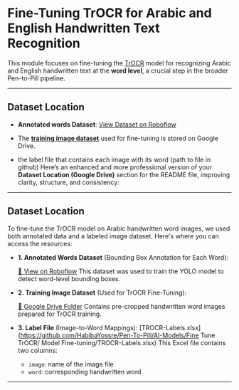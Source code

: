 # **Fine-Tuning TrOCR for Arabic and English Handwritten Text Recognition**

This module focuses on fine-tuning the [TrOCR](https://huggingface.co/microsoft/trocr-base-handwritten) model for recognizing Arabic and English handwritten text at the **word level**, a crucial step in the broader Pen-to-Pill pipeline.

---

## **Dataset Location** 

- **Annotated words Dataset**: [View Dataset on Roboflow](https://universe.roboflow.com/handwritten-annotation/word-annotation)


- The [**training image dataset**](https://drive.google.com/drive/folders/16UwlqoQHIbKbaId0BsbIIF1qUIP8hVNK?usp=sharing) used for fine-tuning is stored on Google Drive.

- the label file that contains each image with its word (path to file in github)
Here’s an enhanced and more professional version of your **Dataset Location (Google Drive)** section for the README file, improving clarity, structure, and consistency:

---

## Dataset Location

To fine-tune the TrOCR model on Arabic handwritten word images, we used both annotated data and a labeled image dataset. Here's where you can access the resources:

* **1. Annotated Words Dataset** (Bounding Box Annotation for Each Word):
  
  [🔗 View on Roboflow](https://universe.roboflow.com/handwritten-annotation/word-annotation)
  This dataset was used to train the YOLO model to detect word-level bounding boxes.

* **2. Training Image Dataset** (Used for TrOCR Fine-Tuning):
  
  [🔗 Google Drive Folder](https://drive.google.com/drive/folders/16UwlqoQHIbKbaId0BsbIIF1qUIP8hVNK?usp=sharing)
  Contains pre-cropped handwritten word images prepared for TrOCR training.

* **3. Label File** (Image-to-Word Mappings):
  [TROCR-Labels.xlsx](https://github.com/HabibaYossre/Pen-To-Pill/AI-Models/Fine Tune TrOCR/ Model Fine-tuning/TROCR-Labels.xlsx)
  This Excel file contains two columns:

  * `image`: name of the image file
  * `word`: corresponding handwritten word

---

